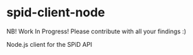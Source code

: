 spid-client-node
================

NB! Work In Progress! Please contribute with all your findings :)

Node.js client for the SPiD API
